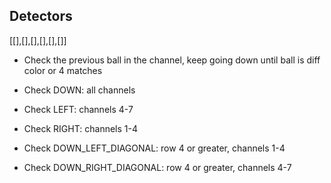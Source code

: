 ## Detectors

[[],[],[],[],[],[]]

* Check the previous ball in the channel, keep going down until ball is diff color or 4 matches

* Check DOWN: all channels
* Check LEFT: channels 4-7
* Check RIGHT: channels 1-4
* Check DOWN_LEFT_DIAGONAL: row 4 or greater, channels 1-4
* Check DOWN_RIGHT_DIAGONAL: row 4 or greater, channels 4-7